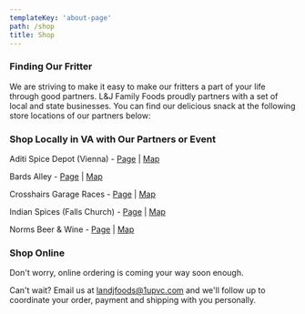 ```yaml
---
templateKey: 'about-page'
path: /shop
title: Shop
---
```

### Finding Our Fritter
We are striving to make it easy to make our fritters a part of your life through good partners.  L&J Family Foods proudly partners with a set of local and state businesses. You can find our delicious snack at the following store locations of our partners below:

### Shop Locally in VA with Our Partners or Event
Aditi Spice Depot (Vienna) - [Page](https://www.facebook.com/pages/Aditi-Spice-Depot/1481328148762323) | [Map](https://www.google.com/maps/placeAditi+Spice+Depot/@38.9070638,-77.2598884,17zdata=!3m1!4b1!4m5!3m4!1s0x89b64bb3821c54bb:0x473074061a342cf9!8m2!3d38.9070638!4d-77.2576997)

Bards Alley - [Page](https://www.bardsalley.com/) | [Map](https://www.google.com/maps/place/Bards+Alley/@38.9017049,-77.2689972,17z/data=!3m1!4b1!4m5!3m4!1s0x89b64bc88a44ade7:0xd52cd391faf4f377!8m2!3d38.9017049!4d-77.2668085)

Crosshairs Garage Races - [Page](https://www.crystalcity.org/do/crosshairs-garage-races) | [Map](https://www.google.com/maps/dir//201+12th+St+S,+Arlington,+VA+22202/@38.8634585,-77.1202799,12z/data=!4m8!4m7!1m0!1m5!1m1!1s0x89b7b723da3549b7:0xe09171f3cc451fc8!2m2!1d-77.0502399!2d38.8634794)

Indian Spices (Falls Church) - [Page](https://www.shopindianspices.com/) | [Map](https://www.google.com/maps/place/Indian+Spices/@38.8913648,-77.1885953,17z/data=!3m1!4b1!4m5!3m4!1s0x89b7b4ce2cf11bfb:0x9a8892a21be0f2af!8m2!3d38.8913648!4d-77.1864066)

Norms Beer & Wine - [Page](http://normsbeerandwine.com/) | [Map](https://www.google.com/maps/place/Norms+Beer+%26+Wine/@38.9062757,-77.2572354,15z/data=!4m5!3m4!1s0x0:0xdb8f34bf729ece23!8m2!3d38.9062757!4d-77.2572354)

### Shop Online
Don't worry, online ordering is coming your way soon enough.  

Can't wait? Email us at [landjfoods@1upvc.com](landjfoods@1upvc.com) and we'll follow up to coordinate your order, payment and shipping with you personally.
